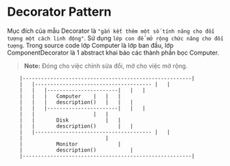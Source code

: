 ﻿# Decorator Pattern

Mục đích của mẫu Decorator là `"gắn kết thêm một số tính năng cho đối tượng một cách linh động"`. Sử dụng `lớp con để mở rộng chức năng cho đối tượng`. Trong source code lớp Computer là lớp ban đầu, lớp ComponentDecorator là 1 abstract khai báo các thành phần bọc Computer. 

> **Note:** Đóng cho việc chỉnh sửa đổi, mở cho việc mở rộng.

```
	|-------------------------------------------------------|
	|	|--------------------------------------	|	|	
	|	|	|-----------------------|	|	|		
	|	|	|	Computer	|	|	|					
	|	|	|	description()	|	|	|
	|	|	|-----------------------|	|	|	
	|	|					|	|
	|	|		Disk			|	|	
	|	|		description()		|	|
	|	|--------------------------------------	|	|
	|							|
	|			Monitor				|	
	|			description()			|
	|-------------------------------------------------------|
```

